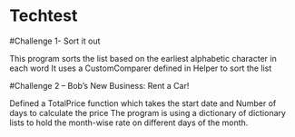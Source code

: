 # Techtest
#Challenge 1- Sort it out

 This program sorts the list based on the earliest alphabetic character in each word
 It uses a CustomComparer defined in Helper to sort the list



 
 #Challenge 2 – Bob’s New Business: Rent a Car!

 Defined a TotalPrice function which takes the start date and Number of days to calculate the price
 The program is using a dictionary of dictionary lists to hold the month-wise rate on different days of the month.
